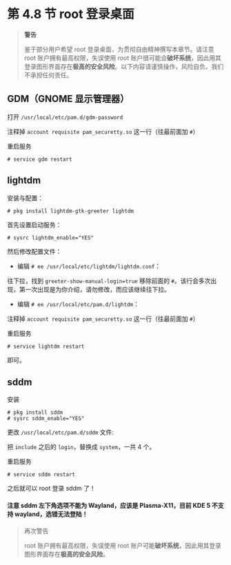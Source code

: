 # 第 4.8 节 root 登录桌面

> **警告**
>
> 鉴于部分用户希望 root 登录桌面，为贯彻自由精神撰写本章节。请注意 root 账户拥有最高权限，失误使用 root 账户很可能会**破坏系统**，因此用其登录图形界面存在**极高的安全风险**。以下内容请谨慎操作，风险自负。我们不承担任何责任。

## GDM（GNOME 显示管理器）

打开 `/usr/local/etc/pam.d/gdm-password`

注释掉 `account requisite pam_securetty.so` 这一行（往最前面加 `#`）

重启服务

```shell
# service gdm restart
```

## lightdm

安装与配置：

```shell
# pkg install lightdm-gtk-greeter lightdm
```

首先设置启动服务：

```shell
# sysrc lightdm_enable="YES"
```

然后修改配置文件：

- 编辑 `# ee /usr/local/etc/lightdm/lightdm.conf`：

往下拉，找到 `greeter-show-manual-login=true` 移除前面的 `#`。该行会多次出现，第一次出现是为你介绍，请勿修改，而应该继续往下拉。

- 编辑 `# ee /usr/local/etc/pam.d/lightdm`：

注释掉 `account requisite pam_securetty.so` 这一行（往最前面加 `#`）

重启服务

```shell
# service lightdm restart
```

即可。

## sddm

安装

```shell
# pkg install sddm
# sysrc sddm_enable="YES"
```

更改 `/usr/local/etc/pam.d/sddm` 文件:

把 `include` 之后的 `login`，替换成 `system`，一共 4 个。

重启服务

```shell
# service sddm restart
```

之后就可以 root 登录 sddm 了！

#### 注意 sddm 左下角选项不能为 Wayland，应该是 Plasma-X11，目前 KDE 5 不支持 wayland，选错无法登陆！

> 再次警告
>
> root 账户拥有最高权限，失误使用 root 账户可能**破坏系统**，因此用其登录图形界面存在**极高的安全风险**。
